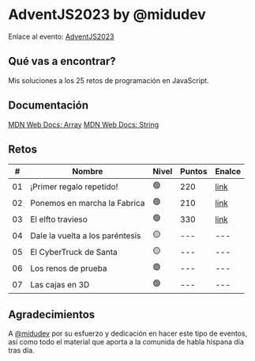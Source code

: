 # AdventJS2023 by @midudev

Enlace al evento: [AdventJS2023](https://adventjs.dev/es)

## Qué vas a encontrar?

Mis soluciones a los 25 retos de programación en JavaScript.

## Documentación

[MDN Web Docs: Array](https://developer.mozilla.org/es/docs/Web/JavaScript/Reference/Global_Objects/Array)
[MDN Web Docs: String](https://developer.mozilla.org/es/docs/Web/JavaScript/Reference/Global_Objects/String)

## Retos

| #  | Nombre                       	| Nivel | Puntos | Enalce   |
|----|----------------------------------|-------|--------|----------|
| 01 | ¡Primer regalo repetido!     	| 🟢️    | 220    | [link](https://github.com/jmaleman/AdventJS2023/blob/main/challenges/01/01.js) |
| 02 | Ponemos en marcha la Fabrica 	| 🟢️    | 210    | [link](https://github.com/jmaleman/AdventJS2023/blob/main/challenges/02/02.js) |
| 03 | El elfto travieso                | 🟢️    | 330    | [link](https://github.com/jmaleman/AdventJS2023/blob/main/challenges/03/03.js) |
| 04 | Dale la vuelta a los paréntesis  | 🟡️    | ---    | ---      |
| 05 | El CyberTruck de Santa           | 🟡️    | ---    | ---      |
| 06 | Los renos de prueba              | 🟢️    | ---    | ---      |
| 07 | Las cajas en 3D                  | 🟢️    | ---    | ---      |

## Agradecimientos

A [@midudev](https://github.com/midudev) por su esfuerzo y dedicación en hacer este tipo de eventos, así como todo el material que aporta a la comunida de habla hispana día tras día.